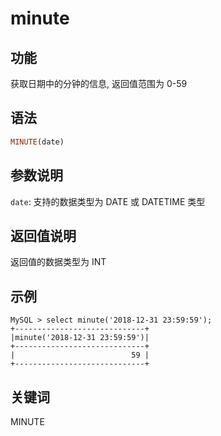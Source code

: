 # minute

## 功能

获取日期中的分钟的信息, 返回值范围为 0-59

## 语法

```Haskell
MINUTE(date)
```

## 参数说明

`date`: 支持的数据类型为 DATE 或 DATETIME 类型

## 返回值说明

返回值的数据类型为 INT

## 示例

```Plain Text
MySQL > select minute('2018-12-31 23:59:59');
+-----------------------------+
|minute('2018-12-31 23:59:59')|
+-----------------------------+
|                          59 |
+-----------------------------+
```

## 关键词

MINUTE
